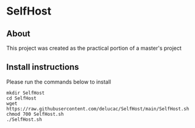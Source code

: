 # SelfHost

## About
This project was created as the practical portion of a master's project

## Install instructions
Please run the commands below to install
```
mkdir SelfHost
cd SelfHost
wget https://raw.githubusercontent.com/delucac/SelfHost/main/SelfHost.sh
chmod 700 SelfHost.sh
./SelfHost.sh

```
